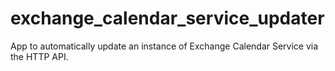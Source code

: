 # exchange_calendar_service_updater
App to automatically update an instance of Exchange Calendar Service via the HTTP API.
